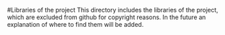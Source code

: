 #Libraries of the project
This directory includes the libraries of the project, which are excluded from github for copyright reasons. In the future an explanation of where to find them will be added.
